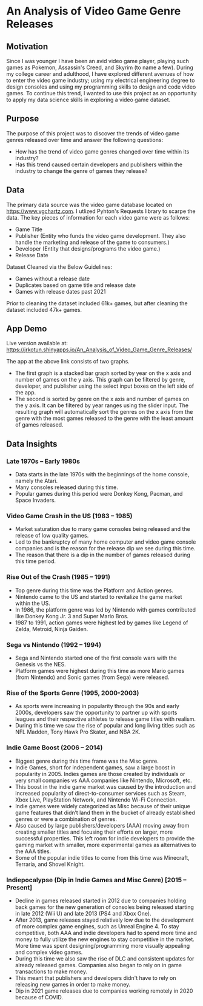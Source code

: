 # An Analysis of Video Game Genre Releases

## Motivation
Since I was younger I have been an avid video game player, playing such games as Pokemon, Assassin's Creed, and Skyrim (to name a few). During my college career and adulthood, I have explored different avenues of how to enter the video game industry; using my electrical engineering degree to design consoles and using my programming skills to design and code video games. To continue this trend, I wanted to use this project  as an opportunity to apply my data science skills in exploring a video game dataset.

## Purpose
The purpose of this project was to discover the trends of video game genres released over time and answer the following questions:
- How has the trend of video game genres changed over time within its industry?
- Has this trend caused certain developers and publishers within the industry to change the genre of games they release?

## Data
The primary data source was the video game database located on https://www.vgchartz.com. I utlized Pyhton's Requests library to scarpe the data. 
The key pieces of information for each video game were as follows:
- Game Title
- Publisher (Entity who funds the video game development. They also handle the marketing and release of the game to consumers.)
- Developer (Entity that designs/programs the video game.)
- Release Date

Dataset Cleaned via the Below Guidelines:
- Games without a release date
- Duplicates based on game title and release date
- Games with release dates past 2021

Prior to cleaning the dataset included 61k+ games, but after cleaning the dataset included 47k+ games.

## App Demo
Live version available at: https://jrkotun.shinyapps.io/An_Analysis_of_Video_Game_Genre_Releases/

The app at the above link consists of two graphs.
- The first graph is a stacked bar graph sorted by year on the x axis and number of games on the y axis. This graph can be filtered by genre, developer, and publisher using the select input boxes on the left side of the app.
- The second is sorted by genre on the x axis and number of games on the y axis. It can be filtered by year ranges using the slider input. The resulting graph will automatically sort the genres on the x axis from the genre with the most games released to the genre with the least amount of games released.

## Data Insights
### Late 1970s – Early 1980s
- Data starts in the late 1970s with the beginnings of the home console, namely the Atari.
- Many consoles released during this time.
- Popular games during this period were Donkey Kong, Pacman, and Space Invaders.

### Video Game Crash in the US (1983 – 1985)
- Market saturation due to many game consoles being released and the release of low quality games.
- Led to the bankruptcy of many home computer and video game console companies and is the reason for the release dip we see during this time.
- The reason that there is a dip in the number of games released during this time period.

### Rise Out of the Crash (1985 – 1991)
- Top genre during this time was the Platform and Action genres.
- Nintendo came to the US and started to revitalize the game market within the US.
- In 1986, the platform genre was led by Nintendo with games contributed like Donkey Kong Jr. 3 and Super Mario Bros.
- 1987 to 1991, action games were highest led by games like Legend of Zelda, Metroid, Ninja Gaiden.

### Sega vs Nintendo (1992 – 1994)
- Sega and Nintendo started one of the first console wars with the Genesis vs the NES.
- Platform games were highest during this time as more Mario games (from Nintendo) and Sonic games (from Sega) were released.

### Rise of the Sports Genre (1995, 2000-2003)
- As sports were increasing in popularity through the 90s and early 2000s, developers saw the opportunity to partner up with sports leagues and their respective athletes to release game titles with realism.
- During this time we saw the rise of popular and long living titles such as NFL Madden, Tony Hawk Pro Skater, and NBA 2K.

### Indie Game Boost (2006 – 2014)
- Biggest genre during this time frame was the Misc genre.
- Indie Games, short for independent games, saw a large boost in popularity in 2005. Indies games are those created by individuals or very small companies vs AAA companies like Nintendo, Microsoft, etc.
- This boost in the indie game market was caused by the introduction and increased popularity of direct-to-consumer services such as Steam, Xbox Live, PlayStation Network, and Nintendo Wi-Fi Connection. 
- Indie games were widely categorized as Misc because of their unique game features that didn’t land them in the bucket of already established genres or were a combination of genres.
- Also caused by large publishers/developers (AAA) moving away from creating smaller titles and focusing their efforts on larger, more successful properties. This left room for indie developers to provide the gaming market with smaller, more experimental games as alternatives to the AAA titles.
- Some of the popular indie titles to come from this time was Minecraft, Terraria, and Shovel Knight.

### Indiepocalypse (Dip in Indie Games and Misc Genre) [2015 – Present]
- Decline in games released started in 2012 due to companies holding back games for the new generation of consoles being released starting in late 2012 (Wii U) and late 2013 (PS4 and Xbox One).
- After 2013, game releases stayed relatively low due to the development of more complex game engines, such as Unreal Engine 4. To stay competitive, both AAA and indie developers had to spend more time and money to fully utilize the new engines to stay competitive in the market. More time was spent designing/programming more visually appealing and complex video games.
- During this time we also saw the rise of DLC and consistent updates for already released games. Companies also began to rely on in game transactions to make money.
- This meant that publishers and developers didn't have to rely on releasing new games in order to make money.
- Dip in 2021 game releases due to companies working remotely in 2020 because of COVID.
